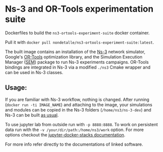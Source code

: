 # Ns-3 and OR-Tools experimentation suite
Dockerfiles to build the `ns3-ortools-experiment-suite` docker container.

Pull it with `docker pull nondetalle/ns3-ortools-experiment-suite:latest`.

The built image contains an installation of the [Ns-3](https://gitlab.com/non-det-alle/ns-3-dev) network simulator, Google's [OR-Tools](https://github.com/google/or-tools) optimization library, and the Simulation Execution Manager ([SEM](https://github.com/non-det-alle/sem)) package to run Ns-3 experiments campaigns.  OR-Tools bindings are integrated in Ns-3 via a modified `./ns3` Cmake wrapper and can be used in Ns-3 classes. 

## Usage:
If you are familiar with Ns-3 workflow, nothing is changed. After running  (`docker run -ti IMAGE_NAME`) and attaching to the image, your simulations and modules can be copied in the Ns-3 folders (`/home/ns3/ns-3-dev`) and Ns-3 can be built [as usual](https://www.nsnam.org/docs/tutorial/html/getting-started.html#building-with-the-ns3-cmake-wrapper). 

To use jupyter lab from outside run with `-p 8888:8888`. To work on persistent data run with the `-v /your/dir/path:/home/ns3/work` option. For more options checkout the [jupyter-docker-stacks documentation](https://jupyter-docker-stacks.readthedocs.io/en/latest/using/common.html).

For more info refer directly to the documentations of linked software.
